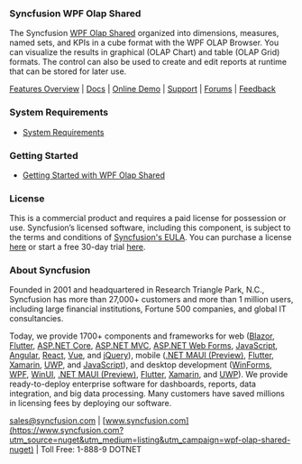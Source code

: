 ### Syncfusion WPF Olap Shared
The Syncfusion [WPF Olap Shared](https://www.syncfusion.com/wpf-controls/olap-client?utm_source=nuget&utm_medium=listing&utm_campaign=wpf-olap-shared-nuget) organized into dimensions, measures, named sets, and KPIs in a cube format with the WPF OLAP Browser. You can visualize the results in graphical (OLAP Chart) and table (OLAP Grid) formats. The control can also be used to create and edit reports at runtime that can be stored for later use.

[Features Overview](https://www.syncfusion.com/wpf-controls/olap-grid?utm_source=nuget&utm_medium=listing&utm_campaign=wpf-olap-shared-nuget) | [Docs](https://help.syncfusion.com/wpf/olap-grid/getting-started?utm_source=nuget&utm_medium=listing&utm_campaign=wpf-olap-shared-nuget) | [Online Demo](https://github.com/syncfusion/wpf-demos?utm_source=nuget&utm_medium=listing&utm_campaign=wpf-olap-shared-nuget) | [Support](https://www.syncfusion.com/support/directtrac/incidents/newincident?utm_source=nuget&utm_medium=listing&utm_campaign=wpf-olap-shared-nuget) | [Forums](https://www.syncfusion.com/forums/wpf?utm_source=nuget&utm_medium=listing&utm_campaign=wpf-olap-shared-nuget) | [Feedback](https://www.syncfusion.com/feedback/wpf?utm_source=nuget&utm_medium=listing&utm_campaign=wpf-olap-shared-nuget)

### System Requirements

* [System Requirements](https://help.syncfusion.com/wpf/installation/system-requirements?utm_source=nuget&utm_medium=listing&utm_campaign=wpf-olap-shared-nuget)

### Getting Started

* [Getting Started with WPF Olap Shared](https://help.syncfusion.com/wpf/olap-grid/getting-started?utm_source=nuget&utm_medium=listing&utm_campaign=wpf-olap-shared-nuget)


### License

This is a commercial product and requires a paid license for possession or use. Syncfusion’s licensed software, including this component, is subject to the terms and conditions of [Syncfusion's EULA](https://www.syncfusion.com/eula/es/?utm_source=nuget&utm_medium=listing&utm_campaign=wpf-olap-shared-nuget). You can purchase a license [here](https://www.syncfusion.com/sales/products?utm_source=nuget&utm_medium=listing&utm_campaign=wpf-olap-shared-nuget) or start a free 30-day trial [here](https://www.syncfusion.com/account/manage-trials/start-trials?utm_source=nuget&utm_medium=listing&utm_campaign=wpf-olap-shared-nuget).

### About Syncfusion

Founded in 2001 and headquartered in Research Triangle Park, N.C., Syncfusion has more than 27,000+ customers and more than 1 million users, including large financial institutions, Fortune 500 companies, and global IT consultancies.
 
Today, we provide 1700+ components and frameworks for web ([Blazor](https://www.syncfusion.com/blazor-components?utm_source=nuget&utm_medium=listing&utm_campaign=wpf-olap-shared-nuget), [Flutter](https://www.syncfusion.com/flutter-widgets?utm_source=nuget&utm_medium=listing&utm_campaign=wpf-olap-shared-nuget), [ASP.NET Core](https://www.syncfusion.com/aspnet-core-ui-controls?utm_source=nuget&utm_medium=listing&utm_campaign=wpf-olap-shared-nuget), [ASP.NET MVC](https://www.syncfusion.com/aspnet-mvc-ui-controls?utm_source=nuget&utm_medium=listing&utm_campaign=wpf-olap-shared-nuget), [ASP.NET Web Forms](https://www.syncfusion.com/jquery/aspnet-webforms-ui-controls?utm_source=nuget&utm_medium=listing&utm_campaign=wpf-olap-shared-nuget), [JavaScript](https://www.syncfusion.com/javascript-ui-controls?utm_source=nuget&utm_medium=listing&utm_campaign=wpf-olap-shared-nuget), [Angular](https://www.syncfusion.com/angular-ui-components?utm_source=nuget&utm_medium=listing&utm_campaign=wpf-olap-shared-nuget), [React](https://www.syncfusion.com/react-ui-components?utm_source=nuget&utm_medium=listing&utm_campaign=wpf-olap-shared-nuget), [Vue](https://www.syncfusion.com/vue-ui-components?utm_source=nuget&utm_medium=listing&utm_campaign=wpf-olap-shared-nuget), and [jQuery](https://www.syncfusion.com/jquery-ui-widgets?utm_source=nuget&utm_medium=listing&utm_campaign=wpf-olap-shared-nuget)), mobile ([.NET MAUI (Preview)](https://www.syncfusion.com/maui-controls?utm_source=nuget&utm_medium=listing&utm_campaign=wpf-olap-shared-nuget), [Flutter](https://www.syncfusion.com/flutter-widgets?utm_source=nuget&utm_medium=listing&utm_campaign=wpf-olap-shared-nuget), [Xamarin](https://www.syncfusion.com/xamarin-ui-controls?utm_source=nuget&utm_medium=listing&utm_campaign=wpf-olap-shared-nuget), [UWP](https://www.syncfusion.com/uwp-ui-controls?utm_source=nuget&utm_medium=listing&utm_campaign=wpf-olap-shared-nuget), and [JavaScript](https://www.syncfusion.com/javascript-ui-controls?utm_source=nuget&utm_medium=listing&utm_campaign=wpf-olap-shared-nuget)), and desktop development ([WinForms](https://www.syncfusion.com/winforms-ui-controls?utm_source=nuget&utm_medium=listing&utm_campaign=wpf-olap-shared-nuget), [WPF](https://www.syncfusion.com/wpf-controls?utm_source=nuget&utm_medium=listing&utm_campaign=wpf-olap-shared-nuget), [WinUI](https://www.syncfusion.com/winui-controls?utm_source=nuget&utm_medium=listing&utm_campaign=wpf-olap-shared-nuget), [.NET MAUI (Preview)](https://www.syncfusion.com/maui-controls?utm_source=nuget&utm_medium=listing&utm_campaign=wpf-olap-shared-nuget), [Flutter](https://www.syncfusion.com/flutter-widgets?utm_source=nuget&utm_medium=listing&utm_campaign=wpf-olap-shared-nuget), [Xamarin](https://www.syncfusion.com/xamarin-ui-controls?utm_source=nuget&utm_medium=listing&utm_campaign=wpf-olap-shared-nuget), and [UWP](https://www.syncfusion.com/uwp-ui-controls?utm_source=nuget&utm_medium=listing&utm_campaign=wpf-olap-shared-nuget)). We provide ready-to-deploy enterprise software for dashboards, reports, data integration, and big data processing. Many customers have saved millions in licensing fees by deploying our software.

[sales@syncfusion.com](mailto:sales@syncfusion.com?Subject=Syncfusion%20WPF%20Olap%20Shared%20-%20NuGet) | [www.syncfusion.com](https://www.syncfusion.com?utm_source=nuget&utm_medium=listing&utm_campaign=wpf-olap-shared-nuget) | Toll Free: 1-888-9 DOTNET


